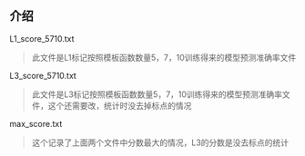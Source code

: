介绍
------
L1_score_5710.txt
> 此文件是L1标记按照模板函数数量5，7，10训练得来的模型预测准确率文件

L3_score_5710.txt
> 此文件是L3标记按照模板函数数量5，7，10训练得来的模型预测准确率文件，这个还需要改，统计时没去掉标点的情况

max_score.txt
> 这个记录了上面两个文件中分数最大的情况，L3的分数是没去标点的统计
